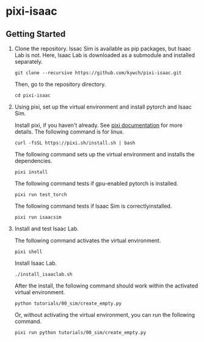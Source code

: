 # pixi-isaac

## Getting Started

1. Clone the repository. Issac Sim is available as pip packages, but Isaac Lab is not. Here, Isaac Lab is downloaded as a submodule and installed separately.
    ```
    git clone --recursive https://github.com/kywch/pixi-isaac.git
    ```

    Then, go to the repository directory.
    ```
    cd pixi-isaac
    ```

2. Using pixi, set up the virtual environment and install pytorch and Isaac Sim.

    Install pixi, if you haven't already. See [pixi documentation](https://pixi.sh/latest/#installation) for more details. The following command is for linux.
    ```
    curl -fsSL https://pixi.sh/install.sh | bash
    ```

    The following command sets up the virtual environment and installs the dependencies.
    ```
    pixi install
    ```

    The following command tests if gpu-enabled pytorch is installed.
    ```
    pixi run test_torch
    ```

    The following command tests if Isaac Sim is correctlyinstalled.
    ```
    pixi run isaacsim
    ```

3. Install and test Isaac Lab.

    The following command activates the virtual environment.
    ```
    pixi shell
    ```

    Install Isaac Lab.
    ```
    ./install_isaaclab.sh
    ```

    After the install, the following command should work within the activated virtual environment.
    ```
    python tutorials/00_sim/create_empty.py
    ```

    Or, without activating the virtual environment, you can run the following command.
    ```
    pixi run python tutorials/00_sim/create_empty.py
    ```
